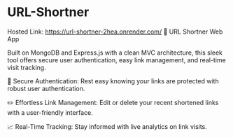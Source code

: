 # URL-Shortner
Hosted Link: https://url-shortner-2hea.onrender.com/
🚀 URL Shortner Web App

Built on MongoDB and Express.js with a clean MVC architecture, this sleek tool offers secure user authentication, easy link management, and real-time visit tracking.

🔐 Secure Authentication:
Rest easy knowing your links are protected with robust user authentication.

✏️ Effortless Link Management:
Edit or delete your recent shortened links with a user-friendly interface.

📈 Real-Time Tracking:
Stay informed with live analytics on link visits.

